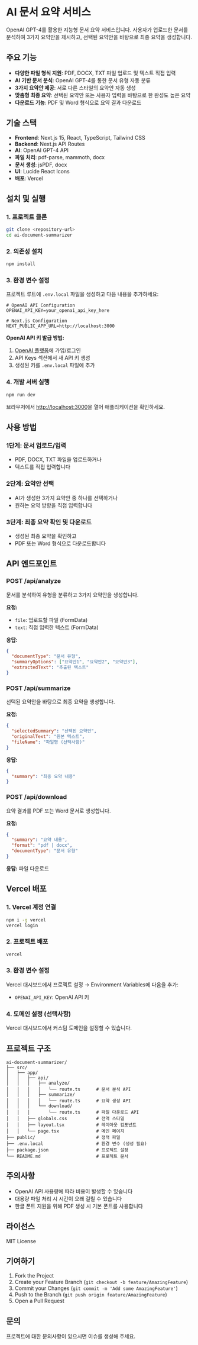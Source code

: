 # AI 문서 요약 서비스

OpenAI GPT-4를 활용한 지능형 문서 요약 서비스입니다. 사용자가 업로드한 문서를 분석하여 3가지 요약안을 제시하고, 선택된 요약안을 바탕으로 최종 요약을 생성합니다.

## 주요 기능

- **다양한 파일 형식 지원**: PDF, DOCX, TXT 파일 업로드 및 텍스트 직접 입력
- **AI 기반 문서 분석**: OpenAI GPT-4를 통한 문서 유형 자동 분류
- **3가지 요약안 제공**: 서로 다른 스타일의 요약안 자동 생성
- **맞춤형 최종 요약**: 선택된 요약안 또는 사용자 입력을 바탕으로 한 완성도 높은 요약
- **다운로드 기능**: PDF 및 Word 형식으로 요약 결과 다운로드

## 기술 스택

- **Frontend**: Next.js 15, React, TypeScript, Tailwind CSS
- **Backend**: Next.js API Routes
- **AI**: OpenAI GPT-4 API
- **파일 처리**: pdf-parse, mammoth, docx
- **문서 생성**: jsPDF, docx
- **UI**: Lucide React Icons
- **배포**: Vercel

## 설치 및 실행

### 1. 프로젝트 클론

```bash
git clone <repository-url>
cd ai-document-summarizer
```

### 2. 의존성 설치

```bash
npm install
```

### 3. 환경 변수 설정

프로젝트 루트에 `.env.local` 파일을 생성하고 다음 내용을 추가하세요:

```env
# OpenAI API Configuration
OPENAI_API_KEY=your_openai_api_key_here

# Next.js Configuration
NEXT_PUBLIC_APP_URL=http://localhost:3000
```

**OpenAI API 키 발급 방법:**
1. [OpenAI 플랫폼](https://platform.openai.com/)에 가입/로그인
2. API Keys 섹션에서 새 API 키 생성
3. 생성된 키를 `.env.local` 파일에 추가

### 4. 개발 서버 실행

```bash
npm run dev
```

브라우저에서 [http://localhost:3000](http://localhost:3000)을 열어 애플리케이션을 확인하세요.

## 사용 방법

### 1단계: 문서 업로드/입력
- PDF, DOCX, TXT 파일을 업로드하거나
- 텍스트를 직접 입력합니다

### 2단계: 요약안 선택
- AI가 생성한 3가지 요약안 중 하나를 선택하거나
- 원하는 요약 방향을 직접 입력합니다

### 3단계: 최종 요약 확인 및 다운로드
- 생성된 최종 요약을 확인하고
- PDF 또는 Word 형식으로 다운로드합니다

## API 엔드포인트

### POST /api/analyze
문서를 분석하여 유형을 분류하고 3가지 요약안을 생성합니다.

**요청:**
- `file`: 업로드할 파일 (FormData)
- `text`: 직접 입력한 텍스트 (FormData)

**응답:**
```json
{
  "documentType": "문서 유형",
  "summaryOptions": ["요약안1", "요약안2", "요약안3"],
  "extractedText": "추출된 텍스트"
}
```

### POST /api/summarize
선택된 요약안을 바탕으로 최종 요약을 생성합니다.

**요청:**
```json
{
  "selectedSummary": "선택된 요약안",
  "originalText": "원본 텍스트",
  "fileName": "파일명 (선택사항)"
}
```

**응답:**
```json
{
  "summary": "최종 요약 내용"
}
```

### POST /api/download
요약 결과를 PDF 또는 Word 문서로 생성합니다.

**요청:**
```json
{
  "summary": "요약 내용",
  "format": "pdf | docx",
  "documentType": "문서 유형"
}
```

**응답:** 파일 다운로드

## Vercel 배포

### 1. Vercel 계정 연결
```bash
npm i -g vercel
vercel login
```

### 2. 프로젝트 배포
```bash
vercel
```

### 3. 환경 변수 설정
Vercel 대시보드에서 프로젝트 설정 → Environment Variables에 다음을 추가:
- `OPENAI_API_KEY`: OpenAI API 키

### 4. 도메인 설정 (선택사항)
Vercel 대시보드에서 커스텀 도메인을 설정할 수 있습니다.

## 프로젝트 구조

```
ai-document-summarizer/
├── src/
│   ├── app/
│   │   ├── api/
│   │   │   ├── analyze/
│   │   │   │   └── route.ts      # 문서 분석 API
│   │   │   ├── summarize/
│   │   │   │   └── route.ts      # 요약 생성 API
│   │   │   └── download/
│   │   │       └── route.ts      # 파일 다운로드 API
│   │   ├── globals.css           # 전역 스타일
│   │   ├── layout.tsx            # 레이아웃 컴포넌트
│   │   └── page.tsx              # 메인 페이지
├── public/                       # 정적 파일
├── .env.local                    # 환경 변수 (생성 필요)
├── package.json                  # 프로젝트 설정
└── README.md                     # 프로젝트 문서
```

## 주의사항

- OpenAI API 사용량에 따라 비용이 발생할 수 있습니다
- 대용량 파일 처리 시 시간이 오래 걸릴 수 있습니다
- 한글 폰트 지원을 위해 PDF 생성 시 기본 폰트를 사용합니다

## 라이선스

MIT License

## 기여하기

1. Fork the Project
2. Create your Feature Branch (`git checkout -b feature/AmazingFeature`)
3. Commit your Changes (`git commit -m 'Add some AmazingFeature'`)
4. Push to the Branch (`git push origin feature/AmazingFeature`)
5. Open a Pull Request

## 문의

프로젝트에 대한 문의사항이 있으시면 이슈를 생성해 주세요.
